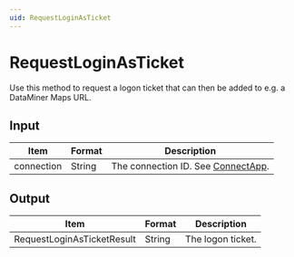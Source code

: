 ```yaml
---
uid: RequestLoginAsTicket
---
```


# RequestLoginAsTicket

Use this method to request a logon ticket that can then be added to e.g. a DataMiner Maps URL.

## Input

| Item       | Format | Description                                                                      |
|------------|--------|----------------------------------------------------------------------------------|
| connection | String | The connection ID. See [ConnectApp](xref:ConnectApp). |

## Output

| Item                        | Format | Description       |
|-----------------------------|--------|-------------------|
| RequestLoginAsTicketResult | String | The logon ticket. |
